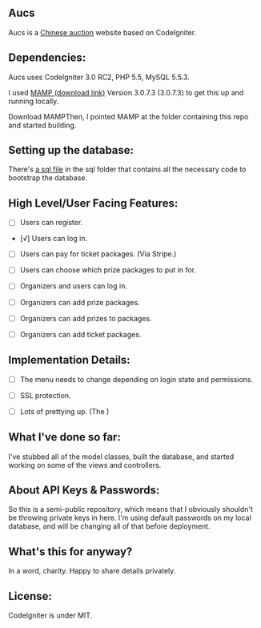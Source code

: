 Aucs
----

Aucs is a [Chinese auction](http://en.wikipedia.org/wiki/Chinese_auction) website based on CodeIgniter. 

Dependencies:
---
Aucs uses CodeIgniter 3.0 RC2, PHP 5.5, MySQL 5.5.3. 

I used [MAMP (download link)](http://www.mamp.info/en/) Version 3.0.7.3 (3.0.7.3) to get this up and running locally.

Download MAMPThen, I pointed MAMP at the folder containing this repo and started building. 

Setting up the database:
---
There's [a sql file](./sql/aucs-database.sql) in the sql folder that contains all the necessary code to bootstrap the database. 

High Level/User Facing Features:
----
- [ ] Users can register.
- [√] Users can log in.
- [ ] Users can pay for ticket packages. (Via Stripe.)
- [ ] Users can choose which prize packages to put in for.

- [ ] Organizers and users can log in.
- [ ] Organizers can add prize packages.
- [ ] Organizers can add prizes to packages.
- [ ] Organizers can add ticket packages.

Implementation Details:
---
- [ ] The menu needs to change depending on login state and permissions.
- [ ] SSL protection.
- [ ] Lots of prettying up. (The )


What I've done so far:
---
I've stubbed all of the model classes, built the database, and started working on some of the views and controllers.

About API Keys & Passwords:
---
So this is a semi-public repository, which means that I obviously shouldn't be throwing private keys in here. I'm using default passwords on my local database, and will be changing all of that before deployment.

What's this for anyway?
---
In a word, charity. Happy to share details privately.

License:
---
CodeIgniter is under MIT. 